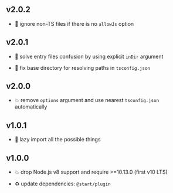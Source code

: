 ## v2.0.2

* 🐞 ignore non-TS files if there is no `allowJs` option

## v2.0.1

* 🐞 solve entry files confusion by using explicit `inDir` argument

* 🐞 fix base directory for resolving paths in `tsconfig.json`

## v2.0.0

* 💥 remove `options` argument and use nearest `tsconfig.json` automatically

## v1.0.1

* 🐞 lazy import all the possible things

## v1.0.0

* 💥 drop Node.js v8 support and require >=10.13.0 (first v10 LTS)

* ♻️ update dependencies: `@start/plugin`
